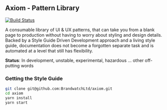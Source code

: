 ## Axiom - Pattern Library

[![Build Status](https://travis-ci.com/BrandwatchLtd/axiom.svg?token=1ejoq3JpxReLqRyzfSo2&branch=master)](https://travis-ci.com/BrandwatchLtd/axiom)

A consumable library of UI & UX patterns, that can take you from a blank page to production without having to worry about styling and design details. Backed by a Style Guide Driven Development approach and a living style guide, documentation does not become a forgotten separate task and is automated at a level that still has flexibility. 

**Status**: In development, unstable, experimental, hazardous ... other off-putting words 

### Getting the Style Guide 

```bash
git clone git@github.com:BrandwatchLtd/axiom.git
cd axiom 
yarn install
yarn start
```
